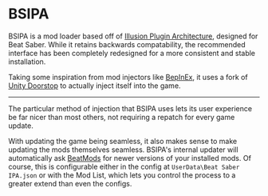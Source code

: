 ﻿BSIPA
=====

BSIPA is a mod loader based off of [Illusion Plugin Architecture](https://github.com/russianGecko/IPA-Reloaded), designed for Beat Saber.
While it retains backwards compatability, the recommended interface has been completely redesigned for a more consistent and stable installation.

Taking some inspiration from mod injectors like [BepInEx](https://github.com/BepInEx/BepInEx), it uses a fork of [Unity Doorstop](https://github.com/NeighTools/UnityDoorstop)
to actually inject itself into the game.

****

The particular method of injection that BSIPA uses lets its user experience be far nicer than most others, not requiring a repatch for every game update.

With updating the game being seamless, it also makes sense to make updating the mods themselves seamless. BSIPA's internal updater will automatically ask [BeatMods](https://beatmods.com/)
for newer versions of your installed mods. Of course, this is configurable either in the config at `UserData\Beat Saber IPA.json` or with the Mod List, which lets you control the process
to a greater extend than even the configs.